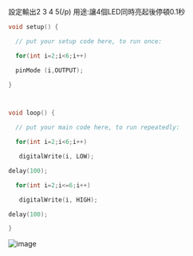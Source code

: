 設定輸出2 3 4 5(/p)
用途:讓4個LED同時亮起後停頓0.1秒

```c++
void setup() {

  // put your setup code here, to run once:

  for(int i=2;i<6;i++)

  pinMode (i,OUTPUT);

}



void loop() {

  // put your main code here, to run repeatedly:

  for(int i=2;i<6;i++)

   digitalWrite(i, LOW);

delay(100);

  for(int i=2;i<=6;i++)

   digitalWrite(i, HIGH);

delay(100);

}
```
![image](https://github.com/UvularGecko2125/C8763/blob/master/DSC_0005.JPG)
